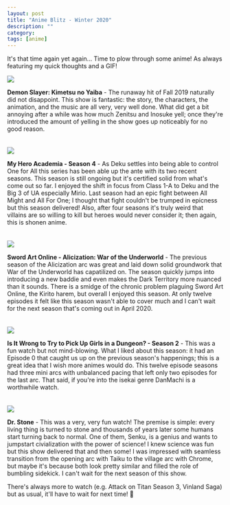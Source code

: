 ```yaml
---
layout: post
title: "Anime Blitz - Winter 2020"
description: ""
category: 
tags: [anime]
---
```


It's that time again yet again... Time to plow through some anime! As always featuring my quick thoughts and a GIF!

<div>
	<img class="rounded-corners" style="max-width: 500px; border: 1px; margin-top: 0px;" src="{{ site.images2020 }}/01-30/demon.gif"/>
</div>
	
**Demon Slayer: Kimetsu no Yaiba** - The runaway hit of Fall 2019 naturally did not disappoint. This show is fantastic: the story, the characters, the animation, and the music are all very, very well done. What did get a bit annoying after a while was how much Zenitsu and Inosuke yell; once they're introduced the amount of yelling in the show goes up noticeably for no good reason.

<div>
    <img class="rounded-corners" style="max-width: 500px; border: 1px; margin-top: 20px;" src="{{ site.images2020 }}/01-30/deku.gif"/>
</div>

**My Hero Academia - Season 4** - As Deku settles into being able to control One for All this series has been able up the ante with its two recent seasons. This season is still ongoing but it's certified solid from what's come out so far. I enjoyed the shift in focus from Class 1-A to Deku and the Big 3 of UA especially Mirio. Last season had an epic fight between All Might and All For One; I thought that fight couldn't be trumped in epicness but this season delivered! Also, after four seasons it's truly weird that villains are so willing to kill but heroes would never consider it; then again, this is shonen anime.

<div>
	<img class="rounded-corners" style="max-width: 500px; border: 1px; margin-top: 20px;" src="{{ site.images2020 }}/01-30/soa.gif"/>
</div>

**Sword Art Online - Alicization: War of the Underworld** - The previous season of the Alicization arc was great and laid down solid groundwork that War of the Underworld has capatilized on. The season quickly jumps into introducing a new baddie and even makes the Dark Territory more nuanced than it sounds. There is a smidge of the chronic problem plaguing Sword Art Online, the Kirito harem, but overall I enjoyed this season. At only twelve episodes it felt like this season wasn't able to cover much and I can't wait for the next season that's coming out in April 2020.

<div>
    <img class="rounded-corners" style="max-width: 500px; border: 1px; margin-top: 20px;" src="{{ site.images2020 }}/01-30/danmachi.gif"/>
</div>

**Is It Wrong to Try to Pick Up Girls in a Dungeon? - Season 2** - This was a fun watch but not mind-blowing. What I liked about this season: it had an Episode 0 that caught us up on the previous season's happenings; this is a great idea that I wish more animes would do. This twelve episode seasons had three mini arcs with unbalanced pacing that left only two episodes for the last arc. That said, if you're into the isekai genre DanMachi is a worthwhile watch. 

<div>
    <img class="rounded-corners" style="max-width: 500px; border: 1px; margin-top: 20px;" src="{{ site.images2020 }}/01-30/stone.gif"/>
</div>

**Dr. Stone** - This was a very, very fun watch! The premise is simple: every living thing is turned to stone and thousands of years later some humans start turning back to normal. One of them, Senku, is a genius and wants to jumpstart civialization with the power of science! I knew science was fun but this show delivered that and then some! I was impressed with seamless transition from the opening arc with Taiku to the village arc with Chrome, but maybe it's because both look pretty similar and filled the role of bumbling sidekick. I can't wait for the next season of this show. 

There's always more to watch (e.g. Attack on Titan Season 3, Vinland Saga) but as usual, it'll have to wait for next time! 👋
